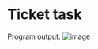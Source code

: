 # Ticket task
Program output:
![image](https://github.com/user-attachments/assets/26602c9f-ce6e-4007-853c-64d9a4a5d1a0)
